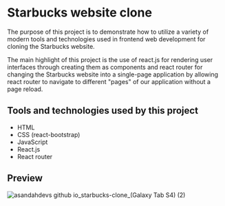 # Starbucks website clone

The purpose of this project is to demonstrate how to utilize a variety of modern tools and technologies used in frontend web development for cloning the Starbucks website.

The main highlight of this project is the use of react.js for rendering user interfaces through creating them as components and react router for changing the Starbucks website into a single-page application by allowing react router to navigate to different "pages" of our application without a page reload.

## Tools and technologies used by this project

* HTML
* CSS (react-bootstrap)
* JavaScript
* React.js
* React router

## Preview

![asandahdevs github io_starbucks-clone_(Galaxy Tab S4) (2)](https://user-images.githubusercontent.com/89397749/185235800-0e8b384b-4d82-4975-9cf8-e51dde5769a9.png)

